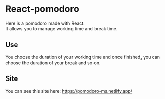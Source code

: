 # React-pomodoro

Here is a pomodoro made with React.  
It allows you to manage working time and break time.

## Use

You choose the duration of your working time and once finished, you can choose the duration of your break and so on.

## Site

You can see this site here: https://pomodoro-ms.netlify.app/
